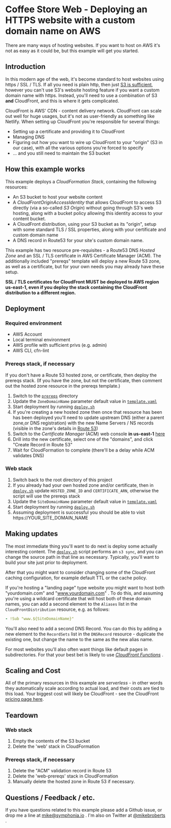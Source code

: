 # Coffee Store Web - Deploying an HTTPS website with a custom domain name on AWS

There are many ways of hosting websites. If you want to host on AWS it's not as easy as it could be, but this example
will get you started.

## Introduction

In this modern age of the web, it's become standard to host websites using https / SSL / TLS. If all you need is plain
http, then just [S3 is sufficient](https://docs.aws.amazon.com/AmazonS3/latest/userguide/WebsiteHosting.html), however
you can't use S3's website hosting feature if you want a custom domain name with https. Instead, you'll need to use a
combination of S3 **and** CloudFront, and this is where it gets complicated.

CloudFront is AWS' CDN - content delivery network. CloudFront can scale out well for huge usages, but it's not as
user-friendly as something like Netlify. When setting up CloudFront you're responsible for several things:

* Setting up a certificate and providing it to CloudFront
* Managing DNS
* Figuring out how you want to wire up CloudFront to your "origin" (S3 in our case), with all the various options you're
  forced to specify
* ... and you still need to maintain the S3 bucket

## How this example works

This example deploys a _CloudFormation Stack_, containing the following resources:

* An S3 bucket to host your website content
* A _CloudFrontOriginAccessIdentity_ that allows CloudFront to access S3 directly (via a so-called _S3 Origin_) without
  going through S3's web hosting, along with a bucket policy allowing this identity access to your content bucket.
* A CloudFront distribution, using your S3 bucket as its "origin", setup with some standard TLS / SSL properties, along
  with your certificate and custom domain name
* A DNS record in Route53 for your site's custom domain name.

This example has two resource pre-requisites - a Route53 DNS _Hosted Zone_ and an SSL / TLS certificate in AWS
Certificate Manager (ACM). The additionally included "prereqs" template will deploy a new Route 53 zone, as well as a
certificate, but for your own needs you may already have these setup.

**SSL / TLS certificates for CloudFront MUST be deployed to AWS region us-east-1, even if you deploy the stack
containing the CloudFront distribution to a different region.**

## Deployment

### Required environment

* AWS Account
* Local terminal environment
* AWS profile with sufficient privs (e.g. admin)
* AWS CLI, cfn-lint

### Prereqs stack, if necessary

If you don't have a Route 53 hosted zone, or certificate, then deploy the prereqs stack. (If you have the zone, but not
the certificate, then comment out the hosted zone resource in the prereqs template.)

1. Switch to the [`prereqs`](./prereqs) directory
1. Update the `ZoneDomainName` parameter default value in [`template.yaml`](./prereqs/template.yaml)
1. Start deployment by running [`deploy.sh`](./prereqs/deploy.sh)
1. If you're creating a new hosted zone then once that resource has been has been deployed you'll need to update
   upstream DNS (either a parent zone,or DNS registration) with the new Name Servers / NS records (visible in the zone's
   details in [Route 53](https://console.aws.amazon.com/route53/v2/home#Dashboard))
1. Switch to the _Certificate Manager_ (ACM) web console **in
   us-east-1** [here](https://console.aws.amazon.com/acm/home?region=us-east-1#/)
1. Drill into the new certificate, select one of the "domains", and click "Create Record in Route 53"
1. Wait for CloudFormation to complete (there'll be a delay while ACM validates DNS)

### Web stack

1. Switch back to the root directory of this project
1. If you already had your own hosted zone and/or certificate, then in [`deploy.sh`](./deploy.sh)
   update `HOSTED_ZONE_ID` and `CERTIFICATE_ARN`, otherwise the script will use the prereqs stack
1. Update the `SiteDomainName` parameter default value in [`template.yaml`](./template.yaml)
1. Start deployment by running [`deploy.sh`](./deploy.sh)
1. Assuming deployment is successful you should be able to visit https://YOUR_SITE_DOMAIN_NAME

## Making updates

The most immediate thing you'll want to do next is deploy some actually interesting content. The [`deploy.sh`](./deploy.sh)
script performs an `s3 sync`, and you can change the source path in that line as necessary. Typically, you'll want to build your site just prior
to deployment.

After that you might want to consider changing some of the CloudFront caching configuration, for example default TTL or the
cache policy.

If you're hosting a "landing page" type website you might want to host both "yourdomain.com" and "www.yourdomain.com" .
To do this, and assuming you're using a wildcard certificate that will host both of these domain names, you can add a
second element to the `Aliases` list in the `CloudFrontDistribution` resource, e.g. as follows:

```yaml
- !Sub "www.${SiteDomainName}"
```

You'll also need to add a second DNS Record. You can do this by adding a new element to the `RecordSets` list in the
`DNSRecord` resource - duplicate the existing one, but change the name to the same as the new alias name.

For most websites you'll also often want things like default pages in subdirectories. For that your best bet is likely
to use [_CloudFront Functions_](https://aws.amazon.com/blogs/aws/introducing-cloudfront-functions-run-your-code-at-the-edge-with-low-latency-at-any-scale/) .

## Scaling and Cost

All of the primary resources in this example are _serverless_ - in other words they automatically scale according to
actual load, and their costs are tied to this load. Your biggest cost will likely be CloudFront - see the CloudFront
[pricing page here](https://aws.amazon.com/cloudfront/pricing/).

## Teardown

### Web stack

1. Empty the contents of the S3 bucket
1. Delete the 'web' stack in CloudFormation

### Prereqs stack, if necessary

1. Delete the "ACM" validation record in Route 53
1. Delete the 'web-prereqs' stack in CloudFormation
1. Manually delete the hosted zone in Route 53 if necessary.

## Questions / Feedback / etc.

If you have questions related to this example please add a Github issue, or drop me a line
at [mike@symphonia.io](mailto:mike@symphonia.io) . I'm also on Twitter
at [@mikebroberts](https://twitter.com/mikebroberts) .

